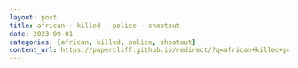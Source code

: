 ```yaml
---
layout: post
title: african · killed · police · shootout
date: 2023-09-01
categories: [african, killed, police, shootout]
content_url: https://papercliff.github.io/redirect/?q=african+killed+police+shootout&tbs=cdr:1,cd_min:8/31/2023,cd_max:9/2/2023
---
```

